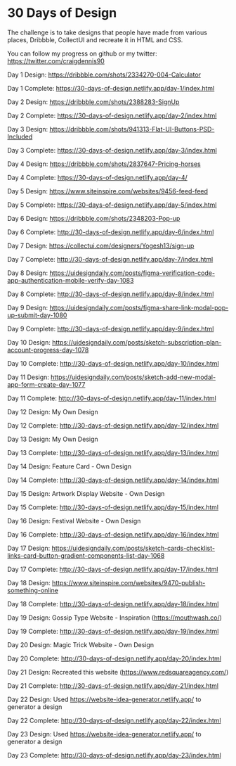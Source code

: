 # 30 Days of Design

The challenge is to take designs that people have made from various places, Dribbble, CollectUI and recreate it in HTML and CSS.

You can follow my progress on github or my twitter: https://twitter.com/craigdennis90


Day 1 Design: https://dribbble.com/shots/2334270-004-Calculator

Day 1 Complete: https://30-days-of-design.netlify.app/day-1/index.html

Day 2 Design: https://dribbble.com/shots/2388283-SignUp

Day 2 Complete: https://30-days-of-design.netlify.app/day-2/index.html

Day 3 Design: https://dribbble.com/shots/941313-Flat-UI-Buttons-PSD-Included

Day 3 Complete: https://30-days-of-design.netlify.app/day-3/index.html

Day 4 Design: https://dribbble.com/shots/2837647-Pricing-horses

Day 4 Complete: https://30-days-of-design.netlify.app/day-4/

Day 5 Design: https://www.siteinspire.com/websites/9456-feed-feed

Day 5 Complete: https://30-days-of-design.netlify.app/day-5/index.html

Day 6 Design: https://dribbble.com/shots/2348203-Pop-up

Day 6 Complete: http://30-days-of-design.netlify.app/day-6/index.html

Day 7 Design: https://collectui.com/designers/Yogesh13/sign-up

Day 7 Complete: http://30-days-of-design.netlify.app/day-7/index.html

Day 8 Design: https://uidesigndaily.com/posts/figma-verification-code-app-authentication-mobile-verify-day-1083

Day 8 Complete: http://30-days-of-design.netlify.app/day-8/index.html

Day 9 Design: https://uidesigndaily.com/posts/figma-share-link-modal-pop-up-submit-day-1080

Day 9 Complete: http://30-days-of-design.netlify.app/day-9/index.html

Day 10 Design: https://uidesigndaily.com/posts/sketch-subscription-plan-account-progress-day-1078

Day 10 Complete: http://30-days-of-design.netlify.app/day-10/index.html

Day 11 Design: 
https://uidesigndaily.com/posts/sketch-add-new-modal-app-form-create-day-1077

Day 11 Complete:  http://30-days-of-design.netlify.app/day-11/index.html

Day 12 Design: My Own Design

Day 12 Complete: http://30-days-of-design.netlify.app/day-12/index.html

Day 13 Design: My Own Design

Day 13 Complete: http://30-days-of-design.netlify.app/day-13/index.html

Day 14 Design: Feature Card - Own Design

Day 14 Complete: http://30-days-of-design.netlify.app/day-14/index.html

Day 15 Design: Artwork Display Website - Own Design

Day 15 Complete: http://30-days-of-design.netlify.app/day-15/index.html

Day 16 Design: Festival Website - Own Design

Day 16 Complete: http://30-days-of-design.netlify.app/day-16/index.html

Day 17 Design: https://uidesigndaily.com/posts/sketch-cards-checklist-links-card-button-gradient-components-list-day-1068

Day 17 Complete: http://30-days-of-design.netlify.app/day-17/index.html

Day 18 Design: https://www.siteinspire.com/websites/9470-publish-something-online

Day 18 Complete: http://30-days-of-design.netlify.app/day-18/index.html

Day 19 Design: Gossip Type Website - Inspiration (https://mouthwash.co/)

Day 19 Complete: http://30-days-of-design.netlify.app/day-19/index.html

Day 20 Design: Magic Trick Website - Own Design

Day 20 Complete: http://30-days-of-design.netlify.app/day-20/index.html

Day 21 Design: Recreated this website (https://www.redsquareagency.com/)

Day 21 Complete: http://30-days-of-design.netlify.app/day-21/index.html

Day 22 Design: Used https://website-idea-generator.netlify.app/ to generator a design

Day 22 Complete: http://30-days-of-design.netlify.app/day-22/index.html

Day 23 Design: Used https://website-idea-generator.netlify.app/ to generator a design

Day 23 Complete: http://30-days-of-design.netlify.app/day-23/index.html







